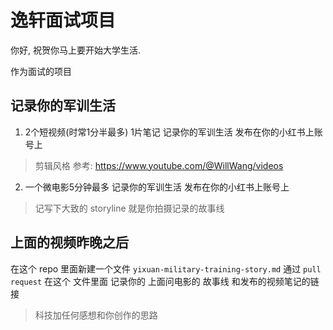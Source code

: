 # 逸轩面试项目

你好, 祝贺你马上要开始大学生活.

作为面试的项目

## 记录你的军训生活
1. 2个短视频(时常1分半最多) 1片笔记 记录你的军训生活 发布在你的小红书上账号上
> 剪辑风格 参考: https://www.youtube.com/@WillWang/videos
2. 一个微电影5分钟最多 记录你的军训生活 发布在你的小红书上账号上
> 记写下大致的 storyline 就是你拍摄记录的故事线

## 上面的视频昨晚之后
在这个 repo 里面新建一个文件 `yixuan-military-training-story.md` 通过 `pull request`
在这个 文件里面 记录你的 上面问电影的 故事线 和发布的视频笔记的链接
> 科技加任何感想和你创作的思路


